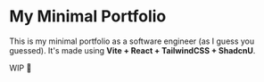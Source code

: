 # My Minimal Portfolio

This is my minimal portfolio as a software engineer (as I guess you guessed).
It's made using **Vite + React + TailwindCSS + ShadcnU**.

WIP 🚧
